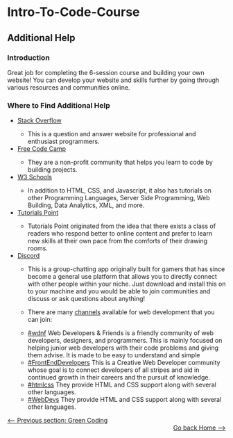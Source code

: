 # Intro-To-Code-Course

## Additional Help

### Introduction

Great job for completing the 6-session course and building your own website! You can develop your website and skills further by going through various resources and communities online.

### Where to Find Additional Help

<ul>
<li><a href='https://stackoverflow.com/' target='_blank'>Stack Overflow</a></li>
<ul><li>This is a question and answer website for professional and enthusiast programmers.</li></ul>
<li><a href='https://www.freecodecamp.org/' target='_blank'>Free Code Camp</a></li>
<ul><li>They are a non-profit community that helps you learn to code by building projects.</li></ul>
<li><a href='https://www.w3schools.com/' target='_blank'>W3 Schools</a></li>
<ul><li>In addition to HTML, CSS, and Javascript, it also has tutorials on other Programming Languages, Server Side Programming, Web Building, Data Analytics, XML, and more.</li></ul>
<li><a href='https://www.tutorialspoint.com/' target='_blank'>Tutorials Point</a></li>
<ul><li>Tutorials Point originated from the idea that there exists a class of readers who respond better to online content and prefer to learn new skills at their own pace from the comforts of their drawing rooms.</li></ul>
<li><a href='https://discord.com/' target='_blank'>Discord</a></li>
<ul><li>This is a group-chatting app originally built for gamers that has since become a general use platform that allows you to directly connect with other people within your niche. Just download and install this on to your machine and you would be able to join communities and discuss or ask questions about anything!</li></ul>
<ul><li>There are many <a href='https://medium.com/cbblog/understanding-discord-channels-and-categories-431a77f31abe' target='_blank'>channels</a> available for web development that you can join:</li></ul>
<ul>
<li><a href='https://discord.me/wdnf' target='_blank'>#wdnf</a> Web Developers & Friends is a friendly community of web developers, designers, and programmers. This is mainly focused on helping junior web developers with their code problems and giving them advise. It is made to be easy to understand and simple</li>
<li><a href='https://discord.me/frontenddevelopers' target='_blank'>#FrontEndDevelopers</a> This is a Creative Web Developer community whose goal is to connect developers of all stripes and aid in continued growth in their careers and the pursuit of knowledge.</li>
<li><a href='https://discord.me/htmlcss' target='_blank'>#htmlcss</a> They provide HTML and CSS support along with several other languages.</li>
<li><a href='https://discord.me/webdevs' target='_blank'>#WebDevs</a> They provide HTML and CSS support along with several other languages.</li>
</ul>
</ul>

<div style="width: 100%">
<a href='green_coding.md'><-- Previous section: Green Coding</a>
<div align="right"><a href='../Intro-To-Code-Course/README.md'>Go back Home --></a></div>
</div>
